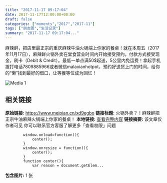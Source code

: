 ```yaml
---
title: "2017-11-17 09:17:04"
date: 2017-11-17T12:00:00+08:00
draft: false
categories: ["moments","2017","2017-11"]
tags: ["朋友圈","生活记录"]
summary: "2017-11-17 09:17:04..."
---
```


麻辣鲜，把店里最正宗的重庆麻辣牛油火锅端上你家的餐桌！就在本周五（2017年11月17日），麻辣鲜火锅外卖在堂食营业时间内开始接受预约。付款方式接受现金，刷卡（Debit & Credit）。最低一单点满50$起送，5公里内免运费！拿起手机拨打电话7809885966或者微信malaxianhotpot，预约好送货上门的时间，给你的“懒”找到最好的借口，让等餐等位成为回忆！

![Media 1](/Moments/photos/2017-11-17/201711170917040.jpg)

## 相关链接

**原始链接:** https://www.meipian.cn/xd9egbo
**链接标题:** 火锅外卖？！麻辣鲜把正宗牛油麻辣火锅端上你家的餐桌！
**本地链接:** [查看完整内容](/link_content/2017/11/2017-11-17-2/link_content/)
**链接摘要:** 该文章仅作者可见
				你可以联系官方客服了解更多「查看权限」问题
			
		
		
			window.onload=function(){
				center();
			}
			window.onresize = function(){
				center();
			}
			function center(){
				var reason = document.getElem...
**包含图片:** 1 张


